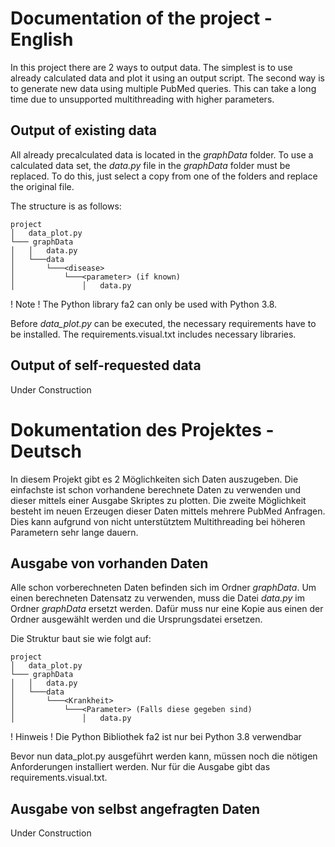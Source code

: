 # Documentation of the project - English
In this project there are 2 ways to output data. 
The simplest is to use already calculated data and plot it using an output script. 
The second way is to generate new data using multiple PubMed queries.
This can take a long time due to unsupported multithreading with higher parameters. 

## Output of existing data

All already precalculated data is located in the *graphData* folder.
To use a calculated data set, the *data.py* file in the *graphData* folder must be replaced. 
To do this, just select a copy from one of the folders and replace the original file.

The structure is as follows:
```
project
│   data_plot.py
└─── graphData
│   │   data.py
│   └───data
│       └───<disease>
│           └───<parameter> (if known)
│               │   data.py        
```
! Note ! The Python library fa2 can only be used with Python 3.8.
 
Before *data_plot.py* can be executed, the necessary requirements have to be installed. 
The requirements.visual.txt includes necessary libraries.

## Output of self-requested data

Under Construction



# Dokumentation des Projektes - Deutsch

In diesem Projekt gibt es 2 Möglichkeiten sich Daten auszugeben. 
Die einfachste ist schon vorhandene berechnete Daten zu verwenden und dieser mittels einer Ausgabe Skriptes zu plotten. 
Die zweite Möglichkeit besteht im neuen Erzeugen dieser Daten mittels mehrere PubMed Anfragen.
Dies kann aufgrund von nicht unterstütztem Multithreading bei höheren Parametern sehr lange dauern.   

## Ausgabe von vorhanden Daten

Alle schon vorberechneten Daten befinden sich im Ordner *graphData*.
Um einen berechneten Datensatz zu verwenden, muss die Datei *data.py* im Ordner *graphData* ersetzt werden. 
Dafür muss nur eine Kopie aus einen der Ordner ausgewählt werden und die Ursprungsdatei ersetzen.

Die Struktur baut sie wie folgt auf:
```
project
│   data_plot.py
└─── graphData
│   │   data.py
│   └───data
│       └───<Krankheit>
│           └───<Parameter> (Falls diese gegeben sind)
│               │   data.py        
```
! Hinweis ! Die Python Bibliothek fa2 ist nur bei Python 3.8 verwendbar
 
Bevor nun data_plot.py ausgeführt werden kann, müssen noch die nötigen Anforderungen installiert werden. 
Nur für die Ausgabe gibt das requirements.visual.txt.


## Ausgabe von selbst angefragten Daten

Under Construction